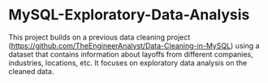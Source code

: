 # MySQL-Exploratory-Data-Analysis

This project builds on a previous data cleaning project (https://github.com/TheEngineerAnalyst/Data-Cleaning-in-MySQL) using a dataset that contains information about layoffs from different companies, industries, locations, etc. It focuses on exploratory data analysis on the cleaned data.
